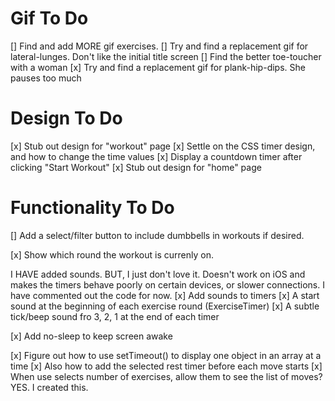# Gif To Do

[] Find and add MORE gif exercises.
[] Try and find a replacement gif for lateral-lunges. Don't like the initial title screen
[] Find the better toe-toucher with a woman
[x] Try and find a replacement gif for plank-hip-dips. She pauses too much

# Design To Do

[x] Stub out design for "workout" page
[x] Settle on the CSS timer design, and how to change the time values
[x] Display a countdown timer after clicking "Start Workout"
[x] Stub out design for "home" page 

# Functionality To Do

[] Add a select/filter button to include dumbbells in workouts if desired.

[x] Show which round the workout is currenly on. 

I HAVE added sounds. BUT, I just don't love it. Doesn't work on iOS and makes the timers behave poorly on
certain devices, or slower connections. I have commented out the code for now.
[x] Add sounds to timers
    [x] A start sound at the beginning of each exercise round (ExerciseTimer)
    [x] A subtle tick/beep sound fro 3, 2, 1 at the end of each timer

[x] Add no-sleep to keep screen awake

[x] Figure out how to use setTimeout() to display one object in an array at a time
[x] Also how to add the selected rest timer before each move starts
[x] When use selects number of exercises, allow them to see the list of moves? YES. I created this.

